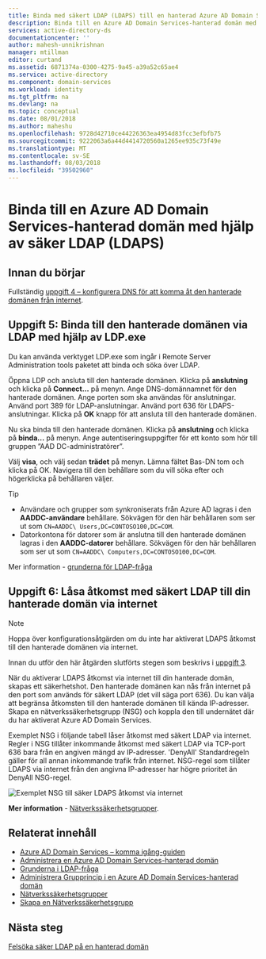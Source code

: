 ```yaml
---
title: Binda med säkert LDAP (LDAPS) till en hanterad Azure AD Domain Services-domän | Microsoft Docs
description: Binda till en Azure AD Domain Services-hanterad domän med hjälp av säker LDAP (LDAPS)
services: active-directory-ds
documentationcenter: ''
author: mahesh-unnikrishnan
manager: mtillman
editor: curtand
ms.assetid: 6871374a-0300-4275-9a45-a39a52c65ae4
ms.service: active-directory
ms.component: domain-services
ms.workload: identity
ms.tgt_pltfrm: na
ms.devlang: na
ms.topic: conceptual
ms.date: 08/01/2018
ms.author: maheshu
ms.openlocfilehash: 9728d42710ce44226363ea4954d83fcc3efbfb75
ms.sourcegitcommit: 9222063a6a44d4414720560a1265ee935c73f49e
ms.translationtype: MT
ms.contentlocale: sv-SE
ms.lasthandoff: 08/03/2018
ms.locfileid: "39502960"
---
```

# <a name="bind-to-an-azure-ad-domain-services-managed-domain-using-secure-ldap-ldaps"></a>Binda till en Azure AD Domain Services-hanterad domän med hjälp av säker LDAP (LDAPS)

## <a name="before-you-begin"></a>Innan du börjar
Fullständig [uppgift 4 – konfigurera DNS för att komma åt den hanterade domänen från internet](active-directory-ds-ldaps-configure-dns.md).


## <a name="task-5-bind-to-the-managed-domain-over-ldap-using-ldpexe"></a>Uppgift 5: Binda till den hanterade domänen via LDAP med hjälp av LDP.exe
Du kan använda verktyget LDP.exe som ingår i Remote Server Administration tools paketet att binda och söka över LDAP.

Öppna LDP och ansluta till den hanterade domänen. Klicka på **anslutning** och klicka på **Connect...**  på menyn. Ange DNS-domännamnet för den hanterade domänen. Ange porten som ska användas för anslutningar. Använd port 389 för LDAP-anslutningar. Använd port 636 för LDAPS-anslutningar. Klicka på **OK** knapp för att ansluta till den hanterade domänen.

Nu ska binda till den hanterade domänen. Klicka på **anslutning** och klicka på **binda...**  på menyn. Ange autentiseringsuppgifter för ett konto som hör till gruppen ”AAD DC-administratörer”.

Välj **visa**, och välj sedan **trädet** på menyn. Lämna fältet Bas-DN tom och klicka på OK. Navigera till den behållare som du vill söka efter och högerklicka på behållaren väljer.

> [!TIP]
> - Användare och grupper som synkroniserats från Azure AD lagras i den **AADDC-användare** behållare. Sökvägen för den här behållaren som ser ut som ```CN=AADDC\ Users,DC=CONTOSO100,DC=COM```.
> - Datorkontona för datorer som är anslutna till den hanterade domänen lagras i den **AADDC-datorer** behållare. Sökvägen för den här behållaren som ser ut som ```CN=AADDC\ Computers,DC=CONTOSO100,DC=COM```.
>
>

Mer information - [grunderna för LDAP-fråga](https://technet.microsoft.com/library/aa996205.aspx)


## <a name="task-6-lock-down-secure-ldap-access-to-your-managed-domain-over-the-internet"></a>Uppgift 6: Låsa åtkomst med säkert LDAP till din hanterade domän via internet
> [!NOTE]
> Hoppa över konfigurationsåtgärden om du inte har aktiverat LDAPS åtkomst till den hanterade domänen via internet.
>
>

Innan du utför den här åtgärden slutförts stegen som beskrivs i [uppgift 3](active-directory-ds-admin-guide-configure-secure-ldap-enable-ldaps.md).

När du aktiverar LDAPS åtkomst via internet till din hanterade domän, skapas ett säkerhetshot. Den hanterade domänen kan nås från internet på den port som används för säkert LDAP (det vill säga port 636). Du kan välja att begränsa åtkomsten till den hanterade domänen till kända IP-adresser. Skapa en nätverkssäkerhetsgrupp (NSG) och koppla den till undernätet där du har aktiverat Azure AD Domain Services.

Exemplet NSG i följande tabell låser åtkomst med säkert LDAP via internet. Regler i NSG tillåter inkommande åtkomst med säkert LDAP via TCP-port 636 bara från en angiven mängd av IP-adresser. 'DenyAll' Standardregeln gäller för all annan inkommande trafik från internet. NSG-regel som tillåter LDAPS via internet från den angivna IP-adresser har högre prioritet än DenyAll NSG-regel.

![Exemplet NSG till säker LDAPS åtkomst via internet](./media/active-directory-domain-services-admin-guide/secure-ldap-sample-nsg.png)

**Mer information** - [Nätverkssäkerhetsgrupper](../virtual-network/security-overview.md).


## <a name="related-content"></a>Relaterat innehåll
* [Azure AD Domain Services – komma igång-guiden](active-directory-ds-getting-started.md)
* [Administrera en Azure AD Domain Services-hanterad domän](active-directory-ds-admin-guide-administer-domain.md)
* [Grunderna i LDAP-fråga](https://technet.microsoft.com/library/aa996205.aspx)
* [Administrera Grupprincip i en Azure AD Domain Services-hanterad domän](active-directory-ds-admin-guide-administer-group-policy.md)
* [Nätverkssäkerhetsgrupper](../virtual-network/security-overview.md)
* [Skapa en Nätverkssäkerhetsgrupp](../virtual-network/tutorial-filter-network-traffic.md)


## <a name="next-step"></a>Nästa steg
[Felsöka säker LDAP på en hanterad domän](active-directory-ds-ldaps-troubleshoot.md)
